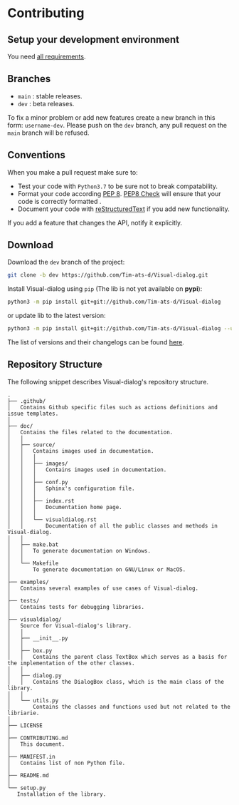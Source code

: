 
# Contributing

## Setup your development environment

You need [all requirements](README#requirements).

## Branches

* `main` : stable releases.
* `dev` : beta releases.

To fix a minor problem or add new features create a new branch in this form: `username-dev`.
Please push on the `dev` branch, any pull request on the `main` branch will be refused.

## Conventions

When you make a pull request make sure to:

* Test your code with `Python3.7` to be sure not to break compatability.
* Format your code according [PEP 8](https://www.python.org/dev/peps/pep-0008/). [PEP8 Check](https://github.com/quentinguidee/actions-pep8) will ensure that your code is correctly formatted .
* Document your code with [reStructuredText](https://www.sphinx-doc.org/en/master/usage/restructuredtext/basics.html) if you add new functionality.

If you add a feature that changes the API, notify it explicitly.

## Download

Download the `dev` branch of the project:
```sh
git clone -b dev https://github.com/Tim-ats-d/Visual-dialog.git
```

Install Visual-dialog using `pip` (The lib is not yet available on **pypi**):
```sh
python3 -m pip install git+git://github.com/Tim-ats-d/Visual-dialog
```
or update lib to the latest version:

```sh
python3 -m pip install git+git://github.com/Tim-ats-d/Visual-dialog --upgrade
```
The list of versions and their changelogs can be found [here](https://github.com/Tim-ats-d/Visual-dialog/releases/).

## Repository Structure

The following snippet describes Visual-dialog's repository structure.

```text
.
├── .github/
│   Contains Github specific files such as actions definitions and issue templates.
│
├── doc/
│   Contains the files related to the documentation.
│   │
│   ├── source/
│   │   Contains images used in documentation.
│   │   │
│   │   ├── images/
│   │   │   Contains images used in documentation.
│   │   │
│   │   ├── conf.py
│   │   │   Sphinx's configuration file.
│   │   │
│   │   ├── index.rst
│   │   │   Documentation home page.
│   │   │
│   │   └── visualdialog.rst
│   │       Documentation of all the public classes and methods in Visual-dialog.
│   │
│   ├── make.bat
│   │   To generate documentation on Windows.
│   │
│   └── Makefile
│       To generate documentation on GNU/Linux or MacOS.
│
├── examples/
│   Contains several examples of use cases of Visual-dialog.
│
├── tests/
│   Contains tests for debugging libraries.
│
├── visualdialog/
│   Source for Visual-dialog's library.
│   │
│   ├── __init__.py
│   │
│   ├── box.py
│   │   Contains the parent class TextBox which serves as a basis for the implementation of the other classes.
│   │
│   ├── dialog.py
│   │   Contains the DialogBox class, which is the main class of the library.
│   │
│   └── utils.py
│       Contains the classes and functions used but not related to the libriarie.
│
├── LICENSE
│
├── CONTRIBUTING.md
│   This document.
│
├── MANIFEST.in
│   Contains list of non Python file.
│
├── README.md
│
└── setup.py
   Installation of the library.
```
